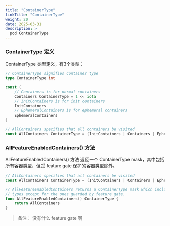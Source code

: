 ```yaml
---
title: "ContainerType"
linkTitle: "ContainerType"
weight: 20
date: 2025-03-31
description: >
  pod ContainerType
---
```


### ContainerType 定义

ContainerType 类型定义，有3个类型：

```go
// ContainerType signifies container type
type ContainerType int

const (
	// Containers is for normal containers
	Containers ContainerType = 1 << iota
	// InitContainers is for init containers
	InitContainers
	// EphemeralContainers is for ephemeral containers
	EphemeralContainers
)

// AllContainers specifies that all containers be visited
const AllContainers ContainerType = (InitContainers | Containers | EphemeralContainers)
```

### AllFeatureEnabledContainers() 方法

AllFeatureEnabledContainers() 方法 返回一个 ContainerType mask，其中包括所有容器类型，但受 feature gate 保护的容器类型除外。

```go
// AllContainers specifies that all containers be visited
const AllContainers ContainerType = (InitContainers | Containers | EphemeralContainers)

// AllFeatureEnabledContainers returns a ContainerType mask which includes all container
// types except for the ones guarded by feature gate.
func AllFeatureEnabledContainers() ContainerType {
	return AllContainers
}
```

> 备注： 没有什么 feature gate 啊

